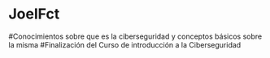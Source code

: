 # JoelFct
#Conocimientos sobre que es la ciberseguridad y conceptos básicos sobre la misma
#Finalización del Curso de introducción a la Ciberseguridad

